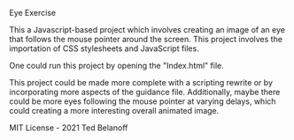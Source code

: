 Eye Exercise

This a Javascript-based project which involves creating an image of an eye that follows
the mouse pointer around the screen. This project involves the importation of CSS stylesheets
and JavaScript files.

One could run this project by opening the "Index.html" file. 

This project could be made more complete with a scripting rewrite or by incorporating
more aspects of the guidance file. Additionally, maybe there could be more eyes following
the mouse pointer at varying delays, which could creating a more interesting overall
animated image.

MIT License - 2021 Ted Belanoff